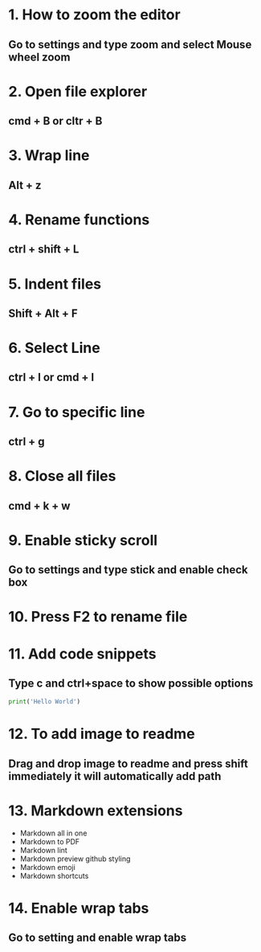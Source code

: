 # 1. How to zoom the editor

## Go to settings and type zoom and select Mouse wheel zoom

# 2. Open file explorer

## cmd + B or cltr + B

# 3. Wrap line

## Alt + z

# 4. Rename functions

## ctrl + shift + L

# 5. Indent files

## Shift + Alt + F

# 6. Select Line

## ctrl + l or cmd + l

# 7. Go to specific line

## ctrl + g

# 8. Close all files

## cmd + k + w

# 9. Enable sticky scroll

## Go to settings and type stick and enable check box

# 10. Press F2 to rename file

# 11. Add code snippets

## Type c and ctrl+space to show possible options

```python
print('Hello World')
```

# 12. To add image to readme
## Drag and drop image to readme and press shift immediately it will automatically add path

# 13. Markdown extensions
- Markdown all in one
- Markdown to PDF
- Markdown lint
- Markdown preview github styling
- Markdown emoji
- Markdown shortcuts

# 14. Enable wrap tabs
## Go to setting and enable wrap tabs
